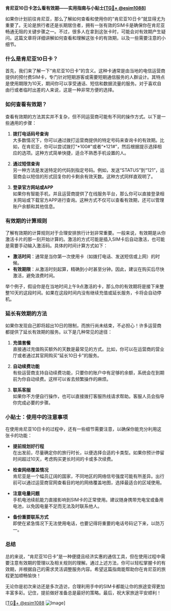 **肯尼亚10日卡怎么看有效期——实用指南与小贴士[[TG💪+ @esim1088](https://t.me/s/esim1088)]**

如果你计划前往肯尼亚，那么了解如何查看和使用你的“肯尼亚10日卡”就显得尤为重要了。无论是旅行者还是长期居住者，拥有一张有效的SIM卡是确保你在肯尼亚畅通无阻的关键步骤之一。不过，很多人在拿到这张卡时，可能会对有效期产生疑问。这篇文章将详细讲解如何查看和理解这张卡的有效期，以及一些需要注意的小细节。

### 什么是肯尼亚10日卡？

首先，我们来了解一下“肯尼亚10日卡”的含义。这种卡通常是由当地的电信运营商提供的预付费SIM卡，专门针对短期游客或需要短期通信服务的人群设计。其特点是使用期限为10天，期间你可以享受通话、短信和数据流量的服务。对于喜欢自由行或者临时出差的人来说，这是一种非常方便的选择。

### 如何查看有效期？

查看有效期的方法其实并不复杂，但不同运营商可能有不同的操作方式。以下是一些通用的步骤：

1. **拨打电话码号查询**  
   大多数情况下，你可以通过拨打运营商提供的特定号码来查询卡的有效期。比如，在肯尼亚，你可以尝试拨打“*100#”或者“*121#”，然后根据提示选择相应的选项。这种方式简单快捷，适合不熟悉手机设置的人。

2. **通过短信查询**  
   另一种方法是发送特定的代码到指定号码。例如，发送“STATUS”到“121”，运营商会以短信的形式回复你的卡剩余有效天数。这种方式同样直观明了。

3. **登录官方网站或APP**  
   如果你有智能手机，并且运营商提供了在线服务平台，那么你可以直接登录相关网站或下载官方APP进行查询。这种方式不仅可以查看有效期，还可以管理账户余额和其他信息。

### 有效期的计算规则

了解有效期的计算规则对于合理安排旅行计划非常重要。一般来说，有效期是从你激活卡片的那一刻开始计算的。激活的方式可能是插入SIM卡后自动激活，也可能是需要手动输入激活码。具体的时间计算方式如下：

- **激活时间**：通常是当你第一次使用卡（如拨打电话、发送短信或上网）的时候。
- **有效期限**：从激活时刻起算，精确到小时甚至分钟。因此，建议在购买后尽快激活，避免浪费时间。

举个例子，假设你是在当地时间上午9点激活的卡，那么你的有效期将是接下来整整10天的这段时间。如果在这段时间内没有继续充值或延长服务，卡将会自动停机。

### 延长有效期的方法

如果你发现自己即将超出10日的限制，而旅行尚未结束，不必担心！许多运营商都提供了延长有效期的服务。以下是几种常见的途径：

1. **充值套餐**  
   直接通过充值购买额外的天数是最常见的方式。比如，你可以在运营商的营业厅或者通过其官网购买“延长10日卡”的服务。

2. **自动续费功能**  
   有些运营商支持自动续费功能，只要你的账户中有足够的余额，系统会在到期前为你自动续费。这样可以省去频繁操作的麻烦。

3. **联系客服**  
   如果你不方便自行操作，也可以直接拨打客服热线请求帮助。客服人员会指导你完成必要的步骤。

### 小贴士：使用中的注意事项

在使用肯尼亚10日卡的过程中，还有一些细节需要注意，以确保你能充分利用这张卡的功能：

- **提前规划好行程**  
  在出发前，尽量确定你的旅行时长，以便选择合适的卡类型。如果你预计停留时间超过10天，考虑购买更长时间的卡或多次续费。

- **检查网络覆盖情况**  
  肯尼亚是一个幅员辽阔的国家，不同地区的网络信号强度可能有所差异。出行前可以通过运营商官网查看目的地的网络覆盖地图，选择最适合的区域使用。

- **注意电量问题**  
  手机电池续航能力直接影响到SIM卡的正常使用。建议随身携带充电宝或备用电池，以免因电量不足而无法及时联系他人。

- **备份重要联系方式**  
  即使在紧急情况下无法使用电话，也要记得将重要的电话号码记下来，以防万一。

### 总结

总的来说，“肯尼亚10日卡”是一种便捷且经济实惠的通信工具，但在使用过程中需要注意有效期的管理以及相关规则的理解。通过上述方法，你可以轻松掌握卡的有效期，并根据自己的需求灵活调整服务内容。希望这篇指南能帮助你在肯尼亚的旅程更加顺畅愉快！

无论你是初次来访还是多次造访，合理利用手中的SIM卡都能让你的旅途变得更加丰富多彩。记住，提前做好准备总是最好的策略。最后，祝大家旅途平安顺利！

[[TG💪+ @esim1088](https://t.me/s/esim1088) ![Image](https://i.postimg.cc/4NQfJmqS/Snipaste-2025-05-13-00-14-12.png)]